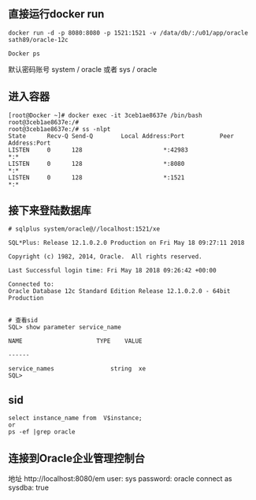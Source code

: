 ## 直接运行docker run

    docker run -d -p 8080:8080 -p 1521:1521 -v /data/db/:/u01/app/oracle sath89/oracle-12c
    
    Docker ps

默认密码账号 system / oracle 或者 sys / oracle

## 进入容器

```
[root@Docker ~]# docker exec -it 3ceb1ae8637e /bin/bash 
root@3ceb1ae8637e:/# 
root@3ceb1ae8637e:/# ss -nlpt
State      Recv-Q Send-Q        Local Address:Port          Peer Address:Port 
LISTEN     0      128                       *:42983                    *:*     
LISTEN     0      128                       *:8080                     *:*     
LISTEN     0      128                       *:1521                     *:*     
```



## 接下来登陆数据库

```
# sqlplus system/oracle@//localhost:1521/xe

SQL*Plus: Release 12.1.0.2.0 Production on Fri May 18 09:27:11 2018

Copyright (c) 1982, 2014, Oracle.  All rights reserved.

Last Successful login time: Fri May 18 2018 09:26:42 +00:00

Connected to:
Oracle Database 12c Standard Edition Release 12.1.0.2.0 - 64bit Production


# 查看sid
SQL> show parameter service_name

NAME                     TYPE    VALUE

------

service_names                string  xe
SQL> 
```



## sid

```
select instance_name from  V$instance;
or
ps -ef |grep oracle
```



##  连接到Oracle企业管理控制台

地址 http://localhost:8080/em
user: sys
password: oracle
connect as sysdba: true

